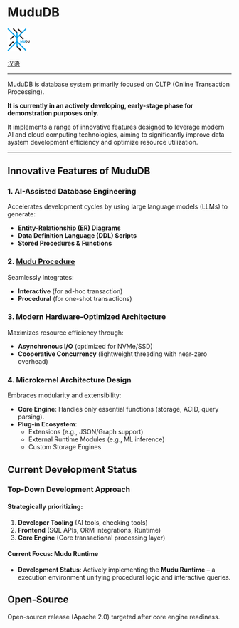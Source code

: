 # MuduDB  


 [<img src="doc/pic/mudu_logo.svg" width="10%">](doc/en/name.md)

[汉语](readme.cn.md)

---

MuduDB is database system primarily focused on OLTP (Online Transaction Processing).

**It is currently in an actively developing, early-stage phase for demonstration purposes only.**

It implements a range of innovative features designed to leverage modern AI and cloud computing technologies, aiming to significantly improve data system development efficiency and optimize resource utilization.

---

## Innovative Features of MuduDB  

### 1. AI-Assisted Database Engineering  
Accelerates development cycles by using large language models (LLMs) to generate:  
- **Entity-Relationship (ER) Diagrams**  
- **Data Definition Language (DDL) Scripts**  
- **Stored Procedures & Functions**  


### 2. [Mudu Procedure](doc/en/procedure.md)
Seamlessly integrates:  
- **Interactive** (for ad-hoc transaction)  
- **Procedural** (for one-shot transactions)  


### 3. Modern Hardware-Optimized Architecture  

Maximizes resource efficiency through:  
- **Asynchronous I/O** (optimized for NVMe/SSD)  
- **Cooperative Concurrency** (lightweight threading with near-zero overhead)  
  

### 4. Microkernel Architecture Design  
Embraces modularity and extensibility:  
- **Core Engine**: Handles only essential functions (storage, ACID, query parsing).  
- **Plug-in Ecosystem**:  
  - Extensions (e.g., JSON/Graph support)  
  - External Runtime Modules (e.g., ML inference)  
  - Custom Storage Engines  




## **Current Development Status** 

### Top-Down Development Approach  

#### Strategically prioritizing:  

1. **Developer Tooling** (AI tools, checking tools)  
2. **Frontend** (SQL APIs, ORM integrations, Runtime)  
3. **Core Engine** (Core transactional processing layer)  


#### Current Focus: Mudu Runtime  
- **Development Status**: Actively implementing the **Mudu Runtime** – a execution environment unifying procedural logic and interactive queries.  


## **Open-Source** 

Open-source release (Apache 2.0) targeted after core engine readiness.
